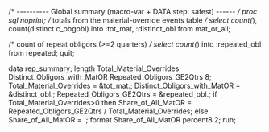 /* ---------- Global summary (macro-var + DATA step: safest) ------ */
proc sql noprint;
  /* totals from the material-override events table */
  select count(*), count(distinct c_obgobl)
    into :tot_mat, :distinct_obl
  from mat_or_all;

  /* count of repeat obligors (>=2 quarters) */
  select count(*) into :repeated_obl
  from repeated;
quit;

data rep_summary;
  length Total_Material_Overrides Distinct_Obligors_with_MatOR
         Repeated_Obligors_GE2Qtrs 8;
  Total_Material_Overrides       = &tot_mat.;
  Distinct_Obligors_with_MatOR   = &distinct_obl.;
  Repeated_Obligors_GE2Qtrs      = &repeated_obl.;
  if Total_Material_Overrides>0 then
    Share_of_All_MatOR = Repeated_Obligors_GE2Qtrs / Total_Material_Overrides;
  else Share_of_All_MatOR = .;
  format Share_of_All_MatOR percent8.2;
run;
